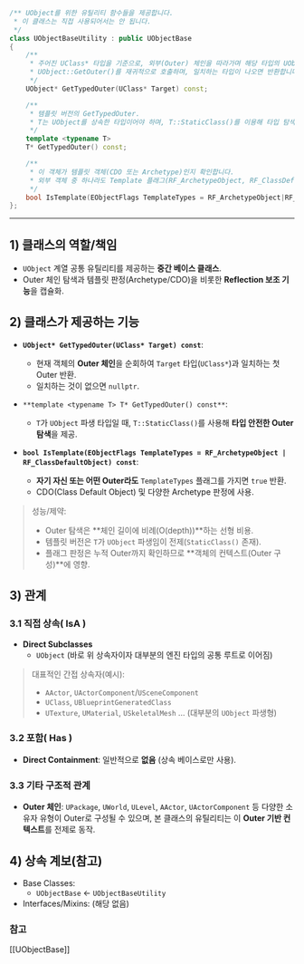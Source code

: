 ```cpp
/** UObject를 위한 유틸리티 함수들을 제공합니다.  
 * 이 클래스는 직접 사용되어서는 안 됩니다.
 */
class UObjectBaseUtility : public UObjectBase
{
    /** 
     * 주어진 UClass* 타입을 기준으로, 외부(Outer) 체인을 따라가며 해당 타입의 UObject를 찾습니다.
     * UObject::GetOuter()를 재귀적으로 호출하며, 일치하는 타입이 나오면 반환합니다.
     */
    UObject* GetTypedOuter(UClass* Target) const;

    /**
     * 템플릿 버전의 GetTypedOuter.
     * T는 UObject를 상속한 타입이어야 하며, T::StaticClass()를 이용해 타입 탐색을 수행합니다.
     */
    template <typename T>
    T* GetTypedOuter() const;

    /**
     * 이 객체가 템플릿 객체(CDO 또는 Archetype)인지 확인합니다.
     * 외부 객체 중 하나라도 Template 플래그(RF_ArchetypeObject, RF_ClassDefaultObject)를 가지고 있다면 true를 반환합니다.
     */
    bool IsTemplate(EObjectFlags TemplateTypes = RF_ArchetypeObject|RF_ClassDefaultObject) const;
};
```
---
## 1) 클래스의 역할/책임
- `UObject` 계열 공통 유틸리티를 제공하는 **중간 베이스 클래스**.
- Outer 체인 탐색과 템플릿 판정(Archetype/CDO)을 비롯한 **Reflection 보조 기능**을 캡슐화.

## 2) 클래스가 제공하는 기능
- **`UObject* GetTypedOuter(UClass* Target) const`**:
  - 현재 객체의 **Outer 체인**을 순회하여 `Target` 타입(`UClass*`)과 일치하는 첫 Outer 반환.
  - 일치하는 것이 없으면 `nullptr`.
  
- `**template <typename T> T* GetTypedOuter() const**`:
  - `T`가 `UObject` 파생 타입일 때, `T::StaticClass()`를 사용해 **타입 안전한 Outer 탐색**을 제공.
  
- **`bool IsTemplate(EObjectFlags TemplateTypes = RF_ArchetypeObject | RF_ClassDefaultObject) const`**:
  - **자기 자신 또는 어떤 Outer라도** `TemplateTypes` 플래그를 가지면 `true` 반환.
  - CDO(Class Default Object) 및 다양한 Archetype 판정에 사용.


> 성능/제약:
> - Outer 탐색은 **체인 길이에 비례(O(depth))**하는 선형 비용.
> - 템플릿 버전은 `T`가 `UObject` 파생임이 전제(`StaticClass()` 존재).
> - 플래그 판정은 누적 Outer까지 확인하므로 **객체의 컨텍스트(Outer 구성)**에 영향.

## 3) 관계
### 3.1 직접 상속( IsA )
- **Direct Subclasses**
  - `UObject` (바로 위 상속자이자 대부분의 엔진 타입의 공통 루트로 이어짐)

> 대표적인 간접 상속자(예시):
> - `AActor`, `UActorComponent`/`USceneComponent`
> - `UClass`, `UBlueprintGeneratedClass`
> - `UTexture`, `UMaterial`, `USkeletalMesh` … (대부분의 `UObject` 파생형)

### 3.2 포함( Has )
- **Direct Containment**: 일반적으로 **없음** (상속 베이스로만 사용).

### 3.3 기타 구조적 관계
- **Outer 체인**: `UPackage`, `UWorld`, `ULevel`, `AActor`, `UActorComponent` 등 다양한 소유자 유형이 Outer로 구성될 수 있으며, 본 클래스의 유틸리티는 이 **Outer 기반 컨텍스트**를 전제로 동작.

## 4) 상속 계보(참고)
- Base Classes:
  - `UObjectBase` ← `UObjectBaseUtility`
- Interfaces/Mixins: (해당 없음)

### 참고
[[UObjectBase]]
